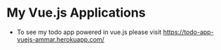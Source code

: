 # My Vue.js Applications

- To see my todo app powered in vue.js please visit https://todo-app-vuejs-ammar.herokuapp.com/
